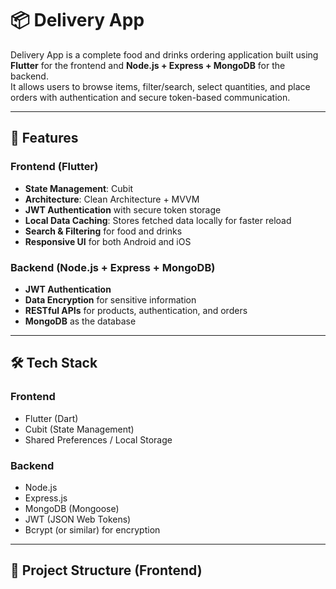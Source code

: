 # 📦 Delivery App

Delivery App is a complete food and drinks ordering application built using **Flutter** for the frontend and **Node.js + Express + MongoDB** for the backend.  
It allows users to browse items, filter/search, select quantities, and place orders with authentication and secure token-based communication.

---

## 🚀 Features
### Frontend (Flutter)
- **State Management**: Cubit
- **Architecture**: Clean Architecture + MVVM
- **JWT Authentication** with secure token storage
- **Local Data Caching**: Stores fetched data locally for faster reload
- **Search & Filtering** for food and drinks
- **Responsive UI** for both Android and iOS

### Backend (Node.js + Express + MongoDB)
- **JWT Authentication**
- **Data Encryption** for sensitive information
- **RESTful APIs** for products, authentication, and orders
- **MongoDB** as the database

---

## 🛠 Tech Stack
### Frontend
- Flutter (Dart)
- Cubit (State Management)
- Shared Preferences / Local Storage

### Backend
- Node.js
- Express.js
- MongoDB (Mongoose)
- JWT (JSON Web Tokens)
- Bcrypt (or similar) for encryption

---

## 📂 Project Structure (Frontend)
